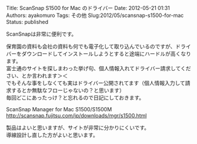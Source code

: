 Title: ScanSnap S1500 for Mac のドライバー
Date: 2012-05-21 01:31
Authors: ayakomuro
Tags:  その他
Slug:2012/05/scansnap-s1500-for-mac
Status: published

ScanSnapは非常に便利です。  

保育園の資料も会社の資料も何でも電子化して取り込んでいるのですが、ドライバーをダウンロードしてインストールしようとすると途端にハードルが高くなります。  
富士通のサイトを探しまわった挙げ句、個人情報入れてドライバー請求してください、とか言われます＞＜  
でもそんな事をしなくても実はドライバー公開されてます（個人情報入力して請求するとか無駄なフローじゃないの？と思います）  
毎回どこにあったっけ？と忘れるので日記にしておきます。

ScanSnap Manager for Mac S1500/S1500M  
<http://scansnap.fujitsu.com/jp/downloads/mgr/s1500.html>

製品はよいと思いますが、サイトが非常に分かりにくいです。  
導線設計し直した方がよいと思います。
